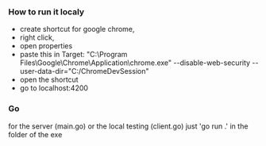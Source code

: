 ### How to run it localy
- create shortcut for google chrome, 
- right click, 
- open properties 
- paste this in Target: "C:\Program Files\Google\Chrome\Application\chrome.exe" --disable-web-security --user-data-dir="C:/ChromeDevSession"
- open the shortcut 
- go to localhost:4200

### Go
for the server (main.go) or the local testing (client.go) 
just 'go run .' in the folder of the exe



